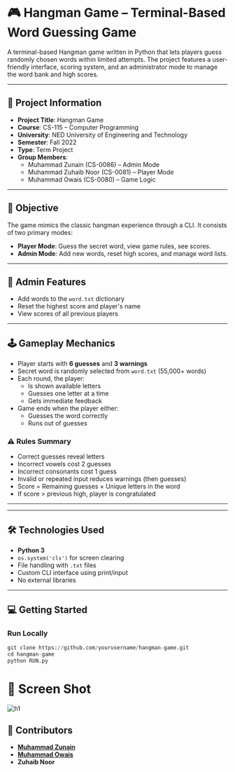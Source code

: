 
# 🎮 Hangman Game – Terminal-Based Word Guessing Game

A terminal-based Hangman game written in Python that lets players guess randomly chosen words within limited attempts. The project features a user-friendly interface, scoring system, and an administrator mode to manage the word bank and high scores.

---

## 📘 Project Information

- **Project Title**: Hangman Game
- **Course**: CS-115 – Computer Programming
- **University**: NED University of Engineering and Technology
- **Semester**: Fall 2022
- **Type**: Term Project
- **Group Members**:
  - Muhammad Zunain (CS-0086) – Admin Mode
  - Muhammad Zuhaib Noor (CS-0081) – Player Mode
  - Muhammad Owais (CS-0080) – Game Logic

---

## 🎯 Objective

The game mimics the classic hangman experience through a CLI. It consists of two primary modes:

- **Player Mode**: Guess the secret word, view game rules, see scores.
- **Admin Mode**: Add new words, reset high scores, and manage word lists.

---

## 🔐 Admin Features

- Add words to the `word.txt` dictionary
- Reset the highest score and player's name
- View scores of all previous players

---

## 🕹️ Gameplay Mechanics

- Player starts with **6 guesses** and **3 warnings**
- Secret word is randomly selected from `word.txt` (55,000+ words)
- Each round, the player:
  - Is shown available letters
  - Guesses one letter at a time
  - Gets immediate feedback
- Game ends when the player either:
  - Guesses the word correctly
  - Runs out of guesses

### ⚠️ Rules Summary

-  Correct guesses reveal letters
-  Incorrect vowels cost 2 guesses
-  Incorrect consonants cost 1 guess
-  Invalid or repeated input reduces warnings (then guesses)
-  Score = Remaining guesses × Unique letters in the word
-  If score > previous high, player is congratulated

---
---

## 🛠 Technologies Used

- **Python 3**
- `os.system('cls')` for screen clearing
- File handling with `.txt` files
- Custom CLI interface using print/input
- No external libraries

---

## 💻 Getting Started

### Run Locally

```python
git clone https://github.com/yourusername/hangman-game.git
cd hangman-game
python RUN.py
```


# 📸 Screen Shot

![h1](https://github.com/Muhammad-Zunain/Hangman-Game/assets/146370860/8be267af-0e22-4c8a-af32-816478d6ec68)

## 🤝 Contributors
- [**Muhammad Zunain**](https://github.com/Muhammad-Zunain)
- [**Muhammad Owais**](https://github.com/MuhammadOwais03)
- **Zuhaib Noor**


